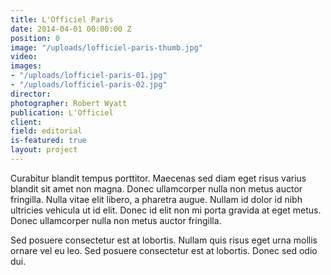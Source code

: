 ```yaml
---
title: L'Officiel Paris
date: 2014-04-01 00:00:00 Z
position: 0
image: "/uploads/lofficiel-paris-thumb.jpg"
video: 
images:
- "/uploads/lofficiel-paris-01.jpg"
- "/uploads/lofficiel-paris-02.jpg"
director: 
photographer: Robert Wyatt
publication: L'Officiel
client: 
field: editorial
is-featured: true
layout: project
---
```


Curabitur blandit tempus porttitor. Maecenas sed diam eget risus varius blandit sit amet non magna. Donec ullamcorper nulla non metus auctor fringilla. Nulla vitae elit libero, a pharetra augue. Nullam id dolor id nibh ultricies vehicula ut id elit. Donec id elit non mi porta gravida at eget metus. Donec ullamcorper nulla non metus auctor fringilla.

Sed posuere consectetur est at lobortis. Nullam quis risus eget urna mollis ornare vel eu leo. Sed posuere consectetur est at lobortis. Donec sed odio dui.